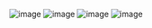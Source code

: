 ![image](https://github.com/tanimine/tanimine_mobile/assets/58463108/9ff9af0d-6b51-4130-be8f-d91979ccd756)
![image](https://github.com/tanimine/tanimine_mobile/assets/58463108/0889edf1-d572-44eb-897c-b59c1f65c255)
![image](https://github.com/tanimine/tanimine_mobile/assets/58463108/6e1e13af-8644-4835-b34f-39dcd07d1c0a)
![image](https://github.com/tanimine/tanimine_mobile/assets/58463108/4c5a7aab-3e73-4648-98cf-ba7e06d17539)
